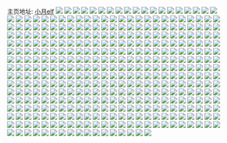 主页地址: [小月elf](https://weibo.com/u/6274474402) 
![](https://wx4.sinaimg.cn/mw2000/006QD3q2ly1h2t2wo58m3j32aq3407wj.jpg) 
![](https://wx4.sinaimg.cn/mw2000/006QD3q2ly1h2t2z3c6ynj32p520vkjl.jpg) 
![](https://wx4.sinaimg.cn/mw2000/006QD3q2ly1h2t2wi6zapj31791lpkjl.jpg) 
![](https://wx4.sinaimg.cn/mw2000/006QD3q2ly1h2t2yzdfy7j33k02o0b2c.jpg) 
![](https://wx4.sinaimg.cn/mw2000/006QD3q2ly1h2t2x95ylsj33k02o0qv7.jpg) 
![](https://wx4.sinaimg.cn/mw2000/006QD3q2ly1h2t2yrhanpj33k02o0e84.jpg) 
![](https://wx4.sinaimg.cn/mw2000/006QD3q2ly1h2t2ww76h0j33k02o04qt.jpg) 
![](https://wx4.sinaimg.cn/mw2000/006QD3q2ly1h2t2z0ay2uj30w00o0k2t.jpg) 
![](https://wx4.sinaimg.cn/mw2000/006QD3q2ly1h2t2x29a9wj330v29nhdv.jpg) 
![](https://wx4.sinaimg.cn/mw2000/006QD3q2ly1h2s0degx1fj31hc0o0dmc.jpg) 
![](https://wx4.sinaimg.cn/mw2000/006QD3q2ly1h2s0digyv4j33k02o0u0y.jpg) 
![](https://wx4.sinaimg.cn/mw2000/006QD3q2ly1h2s0eji7lkj33k02o0u0y.jpg) 
![](https://wx4.sinaimg.cn/mw2000/006QD3q2ly1h2pjjopu2uj32dc35s4qr.jpg) 
![](https://wx4.sinaimg.cn/mw2000/006QD3q2ly1h2pjjrfn39j33k02o0b2b.jpg) 
![](https://wx4.sinaimg.cn/mw2000/006QD3q2ly1h2pjjtw7h1j33a82gou0x.jpg) 
![](https://wx4.sinaimg.cn/mw2000/006QD3q2ly1h2pjjz8193j33k02o0npf.jpg) 
![](https://wx4.sinaimg.cn/mw2000/006QD3q2ly1h2pjk02hhuj30u0140qf6.jpg) 
![](https://wx4.sinaimg.cn/mw2000/006QD3q2ly1h2pjk1l5c8j31a30u0h9b.jpg) 
![](https://wx4.sinaimg.cn/mw2000/006QD3q2ly1h2pjk5255bj32dc35sx6q.jpg) 
![](https://wx4.sinaimg.cn/mw2000/006QD3q2ly1h2pjk9pogbj33k02neb2b.jpg) 
![](https://wx4.sinaimg.cn/mw2000/006QD3q2ly1h2pjkhaqv7j33k02o0u0z.jpg) 
![](https://wx4.sinaimg.cn/mw2000/006QD3q2ly1h2pjkrg0agj33k02o0x6r.jpg) 
![](https://wx4.sinaimg.cn/mw2000/006QD3q2ly1h2pjkzt1uoj32o02o0qv7.jpg) 
![](https://wx4.sinaimg.cn/mw2000/006QD3q2ly1h2pjl6gkayj33k02o0kjo.jpg) 
![](https://wx4.sinaimg.cn/mw2000/006QD3q2ly1h2h5debn93j32o03k0e83.jpg) 
![](https://wx4.sinaimg.cn/mw2000/006QD3q2ly1h2h5dfeta6j30u0140kag.jpg) 
![](https://wx4.sinaimg.cn/mw2000/006QD3q2ly1h2h5dhl8laj323j2spu0x.jpg) 
![](https://wx4.sinaimg.cn/mw2000/006QD3q2ly1h2h5dk5bdzj32dc35sx6q.jpg) 
![](https://wx4.sinaimg.cn/mw2000/006QD3q2ly1h2h5dkprrmj30ty0mgn2v.jpg) 
![](https://wx4.sinaimg.cn/mw2000/006QD3q2ly1h2h5dm019cj31nd1ndhdt.jpg) 
![](https://wx4.sinaimg.cn/mw2000/006QD3q2ly1h2fe3e2shqj30g00sg0y4.jpg) 
![](https://wx4.sinaimg.cn/mw2000/006QD3q2ly1h2f9yxw005j33br2ht7wi.jpg) 
![](https://wx4.sinaimg.cn/mw2000/006QD3q2ly1h2f9z2fhwzj32vr25tb2a.jpg) 
![](https://wx4.sinaimg.cn/mw2000/006QD3q2ly1h2f9z303d4j30ty0dhmy9.jpg) 
![](https://wx4.sinaimg.cn/mw2000/006QD3q2ly1h2dzuipnakj31kf238qv5.jpg) 
![](https://wx4.sinaimg.cn/mw2000/006QD3q2ly1h2dzueqi31j31dw1ujayj.jpg) 
![](https://wx4.sinaimg.cn/mw2000/006QD3q2ly1h2dzuhgoooj32a431inpe.jpg) 
![](https://wx4.sinaimg.cn/mw2000/006QD3q2ly1h2dzuki8rpj31qa2b0npd.jpg) 
![](https://wx4.sinaimg.cn/mw2000/006QD3q2ly1h2dzuq2m90j31q22c2qv5.jpg) 
![](https://wx4.sinaimg.cn/mw2000/006QD3q2ly1h2dzusc1iij31nf278qv5.jpg) 
![](https://wx4.sinaimg.cn/mw2000/006QD3q2ly1h28e20ajdhj31ko35tx6p.jpg) 
![](https://wx4.sinaimg.cn/mw2000/006QD3q2ly1h28e21xzdhj32dc35snm2.jpg) 
![](https://wx4.sinaimg.cn/mw2000/006QD3q2ly1h28e282rnrj32dc35snpf.jpg) 
![](https://wx4.sinaimg.cn/mw2000/006QD3q2ly1h28e2cojc6j32dc35s4qq.jpg) 
![](https://wx4.sinaimg.cn/mw2000/006QD3q2ly1h28e2dl2m9j30u0140thm.jpg) 
![](https://wx4.sinaimg.cn/mw2000/006QD3q2ly1h28e2jrllqj31ko35tb29.jpg) 
![](https://wx4.sinaimg.cn/mw2000/006QD3q2ly1h28e2kw5lpj30v815nk0y.jpg) 
![](https://wx4.sinaimg.cn/mw2000/006QD3q2ly1h29bacjlx7j32dc35s4qq.jpg) 
![](https://wx4.sinaimg.cn/mw2000/006QD3q2ly1h29bam2k9vj33k02o0x6s.jpg) 
![](https://wx4.sinaimg.cn/mw2000/006QD3q2ly1h26rh9g8kzj312a0spds4.jpg) 
![](https://wx4.sinaimg.cn/mw2000/006QD3q2ly1h26rhaqit8j313w0txgza.jpg) 
![](https://wx4.sinaimg.cn/mw2000/006QD3q2ly1h26rhbf8ptj30u0140qep.jpg) 
![](https://wx4.sinaimg.cn/mw2000/006QD3q2ly1h26rhc7q4mj30s111c14d.jpg) 
![](https://wx4.sinaimg.cn/mw2000/006QD3q2ly1h26rhd82n2j30u014016i.jpg) 
![](https://wx4.sinaimg.cn/mw2000/006QD3q2ly1h26rhe82p1j30u0140tn1.jpg) 
![](https://wx4.sinaimg.cn/mw2000/006QD3q2ly1h26rj0o1omj30sr12cgvx.jpg) 
![](https://wx4.sinaimg.cn/mw2000/006QD3q2ly1h26rj1arhdj30t212rk1e.jpg) 
![](https://wx4.sinaimg.cn/mw2000/006QD3q2ly1h26rj1u1cxj30sa11qaiw.jpg) 
![](https://wx4.sinaimg.cn/mw2000/006QD3q2ly1h26rhfarqlj31hc0u0drl.jpg) 
![](https://wx4.sinaimg.cn/mw2000/006QD3q2ly1h26rheprucj31hc0u0alt.jpg) 
![](https://wx4.sinaimg.cn/mw2000/006QD3q2ly1h26rhfqt67j31hc0u0alk.jpg) 
![](https://wx4.sinaimg.cn/mw2000/006QD3q2ly1h26rj2buuzj31hc0u049i.jpg) 
![](https://wx4.sinaimg.cn/mw2000/006QD3q2ly1h26rj2q6qzj31hc0u0dqw.jpg) 
![](https://wx4.sinaimg.cn/mw2000/006QD3q2ly1h26rj37xarj31hc0u0alc.jpg) 
![](https://wx4.sinaimg.cn/mw2000/006QD3q2ly1h216wdudpkj332322h1l1.jpg) 
![](https://wx4.sinaimg.cn/mw2000/006QD3q2ly1h216wfipcwj30u0140dnp.jpg) 
![](https://wx4.sinaimg.cn/mw2000/006QD3q2ly1h216wgn4opj30u01hce1r.jpg) 
![](https://wx4.sinaimg.cn/mw2000/006QD3q2ly1h216wkikjlj31ko35t1kz.jpg) 
![](https://wx4.sinaimg.cn/mw2000/006QD3q2ly1h216wmagtwj32dc35s4qp.jpg) 
![](https://wx4.sinaimg.cn/mw2000/006QD3q2ly1h216worv8gj311w35rx6p.jpg) 
![](https://wx4.sinaimg.cn/mw2000/006QD3q2ly1h216wp9wnlj315o15ojtc.jpg) 
![](https://wx4.sinaimg.cn/mw2000/006QD3q2ly1h216wpl6omj30ty0f3abm.jpg) 
![](https://wx4.sinaimg.cn/mw2000/006QD3q2ly1h216wq26hhj30hd0n6tce.jpg) 
![](https://wx4.sinaimg.cn/mw2000/006QD3q2ly1h1whjgz2e5j32232tm4qq.jpg) 
![](https://wx4.sinaimg.cn/mw2000/006QD3q2ly1h1rzoifw89j31ko35t7wj.jpg) 
![](https://wx4.sinaimg.cn/mw2000/006QD3q2ly1h1rzom903qj32on20hqv6.jpg) 
![](https://wx4.sinaimg.cn/mw2000/006QD3q2ly1h1rzo24cgaj33k02o0qv6.jpg) 
![](https://wx4.sinaimg.cn/mw2000/006QD3q2ly1h1rzo8ua32j33k02o0x6r.jpg) 
![](https://wx4.sinaimg.cn/mw2000/006QD3q2ly1h1rzo9wn0lj31400u0dtm.jpg) 
![](https://wx4.sinaimg.cn/mw2000/006QD3q2ly1h1rzoaucq9j30zg1ba49y.jpg) 
![](https://wx4.sinaimg.cn/mw2000/006QD3q2ly1h1rzobg8ctj30rs0ku440.jpg) 
![](https://wx4.sinaimg.cn/mw2000/006QD3q2ly1h1rzoc0kjej30rs0kun24.jpg) 
![](https://wx4.sinaimg.cn/mw2000/006QD3q2ly1h1rzod4u3gj30u01hcn9u.jpg) 
![](https://wx4.sinaimg.cn/mw2000/006QD3q2ly1h1pv61cg7kj32bz340b2a.jpg) 
![](https://wx4.sinaimg.cn/mw2000/006QD3q2ly1h1pv63do0kj324c2ts4qq.jpg) 
![](https://wx4.sinaimg.cn/mw2000/006QD3q2ly1h1pv5ypa7ej32c0340u0y.jpg) 
![](https://wx4.sinaimg.cn/mw2000/006QD3q2ly1h1pv65g6dej32192pokjm.jpg) 
![](https://wx4.sinaimg.cn/mw2000/006QD3q2ly1h1pv697dafj31cw1t64qp.jpg) 
![](https://wx4.sinaimg.cn/mw2000/006QD3q2ly1h1pv67okl0j32192pokjm.jpg) 
![](https://wx4.sinaimg.cn/mw2000/006QD3q2ly1h1pv6eq2bqj322p2rm1kz.jpg) 
![](https://wx4.sinaimg.cn/mw2000/006QD3q2ly1h1pv6c4yxxj32682wahdv.jpg) 
![](https://wx4.sinaimg.cn/mw2000/006QD3q2ly1h1pv6hx9z3j324e2tue83.jpg) 
![](https://wx4.sinaimg.cn/mw2000/006QD3q2ly1h1f3f66mrrj30u01407g8.jpg) 
![](https://wx4.sinaimg.cn/mw2000/006QD3q2ly1h1f3f7igafj30u0140qfg.jpg) 
![](https://wx4.sinaimg.cn/mw2000/006QD3q2ly1h1f3fduyodj30u01407he.jpg) 
![](https://wx4.sinaimg.cn/mw2000/006QD3q2ly1h1f3fflulmj30qn0zj499.jpg) 
![](https://wx4.sinaimg.cn/mw2000/006QD3q2ly1h1f3fgucrrj30u0140drb.jpg) 
![](https://wx4.sinaimg.cn/mw2000/006QD3q2ly1h1f3fip3zkj30u0140anj.jpg) 
![](https://wx4.sinaimg.cn/mw2000/006QD3q2ly1h1crux33kpj31jk1jk4gn.jpg) 
![](https://wx4.sinaimg.cn/mw2000/006QD3q2ly1h1cruxxczoj30o313iaga.jpg) 
![](https://wx4.sinaimg.cn/mw2000/006QD3q2ly1h0y1aeno39j31la24ckjl.jpg) 
![](https://wx4.sinaimg.cn/mw2000/006QD3q2ly1h0y1aitpcnj31la2ts4qq.jpg) 
![](https://wx4.sinaimg.cn/mw2000/006QD3q2ly1h0y1ajohscj30jy0qmq9w.jpg) 
![](https://wx4.sinaimg.cn/mw2000/006QD3q2ly1h0y1amfn5xj31la24dkjl.jpg) 
![](https://wx4.sinaimg.cn/mw2000/006QD3q2ly1h0y1as2ppij324f1lbhdt.jpg) 
![](https://wx4.sinaimg.cn/mw2000/006QD3q2ly1h0y1apc8bvj31la24ckjl.jpg) 
![](https://wx4.sinaimg.cn/mw2000/006QD3q2ly1h0vv62ux10j30la3jzb1h.jpg) 
![](https://wx4.sinaimg.cn/mw2000/006QD3q2ly1h0vv66rgq9j30sg35sb29.jpg) 
![](https://wx4.sinaimg.cn/mw2000/006QD3q2ly1h0vv68h03lj30ub35t4qp.jpg) 
![](https://wx4.sinaimg.cn/mw2000/006QD3q2ly1h0vv6csjk8j31ko35t4qr.jpg) 
![](https://wx4.sinaimg.cn/mw2000/006QD3q2ly1h0vv6dzctwj30sg35swuc.jpg) 
![](https://wx4.sinaimg.cn/mw2000/006QD3q2ly1h0wnbn1vpwj31ko35t1ky.jpg) 
![](https://wx4.sinaimg.cn/mw2000/006QD3q2ly1h0tiia7safj30f00k0gnw.jpg) 
![](https://wx4.sinaimg.cn/mw2000/006QD3q2ly1h0sfp3vc1oj335s35shdv.jpg) 
![](https://wx4.sinaimg.cn/mw2000/006QD3q2ly1h0sfp87flzj335s35snpg.jpg) 
![](https://wx4.sinaimg.cn/mw2000/006QD3q2ly1h0sfpbrc1ej335s35s7wj.jpg) 
![](https://wx4.sinaimg.cn/mw2000/006QD3q2ly1h0sfpfi0muj335s35su0y.jpg) 
![](https://wx4.sinaimg.cn/mw2000/006QD3q2ly1h0sfpj1om0j335s35sx6q.jpg) 
![](https://wx4.sinaimg.cn/mw2000/006QD3q2ly1h0pyzwsv5ej31w02iokjl.jpg) 
![](https://wx4.sinaimg.cn/mw2000/006QD3q2ly1h0pz09qaz5j31w02iokjl.jpg) 
![](https://wx4.sinaimg.cn/mw2000/006QD3q2ly1h0pz00d0vqj31w02iohdt.jpg) 
![](https://wx4.sinaimg.cn/mw2000/006QD3q2ly1h0pz02u2f7j31w02ioe81.jpg) 
![](https://wx4.sinaimg.cn/mw2000/006QD3q2ly1h0pz0cg1qvj31w02ioe81.jpg) 
![](https://wx4.sinaimg.cn/mw2000/006QD3q2ly1h0pz06m93oj31w02iohdt.jpg) 
![](https://wx4.sinaimg.cn/mw2000/006QD3q2ly1h0oumzwuw9j312w35s4h9.jpg) 
![](https://wx4.sinaimg.cn/mw2000/006QD3q2ly1h0oun0vvv1j31ko35te81.jpg) 
![](https://wx4.sinaimg.cn/mw2000/006QD3q2ly1h0oun4jc30j31ko35tnpe.jpg) 
![](https://wx4.sinaimg.cn/mw2000/006QD3q2ly1h0otw2nh79j31ko35te82.jpg) 
![](https://wx4.sinaimg.cn/mw2000/006QD3q2ly1h0otw5c9tkj336c1lchdt.jpg) 
![](https://wx4.sinaimg.cn/mw2000/006QD3q2ly1h0otw7iwsdj326r18bhdt.jpg) 
![](https://wx4.sinaimg.cn/mw2000/006QD3q2ly1h0otzhzod0j30u0140agz.jpg) 
![](https://wx4.sinaimg.cn/mw2000/006QD3q2ly1h0otwc1mdrj30ty0jywgo.jpg) 
![](https://wx4.sinaimg.cn/mw2000/006QD3q2ly1h0otwfumjsj32dc35s4qq.jpg) 
![](https://wx4.sinaimg.cn/mw2000/006QD3q2ly1h0gpu3ndcqj32tw1lbx6q.jpg) 
![](https://wx4.sinaimg.cn/mw2000/006QD3q2ly1h0gpu6mfljj32tw1lcqv6.jpg) 
![](https://wx4.sinaimg.cn/mw2000/006QD3q2ly1h0gpudw5egj32dc35skjn.jpg) 
![](https://wx4.sinaimg.cn/mw2000/006QD3q2ly1h0gptzqsaoj33jz1zzhdu.jpg) 
![](https://wx4.sinaimg.cn/mw2000/006QD3q2ly1h0gptuk3iij323d171hdt.jpg) 
![](https://wx4.sinaimg.cn/mw2000/006QD3q2ly1h0gptv6wrxj30tx0rvdmm.jpg) 
![](https://wx4.sinaimg.cn/mw2000/006QD3q2ly1h0gq0ufbt0j30nt0vrn3k.jpg) 
![](https://wx4.sinaimg.cn/mw2000/006QD3q2ly1h0gptvvjrjj30sg0sgn8j.jpg) 
![](https://wx4.sinaimg.cn/mw2000/006QD3q2ly1h0gpujrh95j32dc35s7wj.jpg) 
![](https://wx4.sinaimg.cn/mw2000/006QD3q2ly1h0fov1stjaj32dc35stym.jpg) 
![](https://wx4.sinaimg.cn/mw2000/006QD3q2ly1h0fov3cc2nj31ko35t4qp.jpg) 
![](https://wx4.sinaimg.cn/mw2000/006QD3q2ly1h0bsy7rks0j324f1lchdt.jpg) 
![](https://wx4.sinaimg.cn/mw2000/006QD3q2ly1h0bsy9to1vj31jp229b2a.jpg) 
![](https://wx4.sinaimg.cn/mw2000/006QD3q2ly1h0ax61etyjj32tw1lckjm.jpg) 
![](https://wx4.sinaimg.cn/mw2000/006QD3q2ly1h0auvy5gebj32tw1lbnpe.jpg) 
![](https://wx4.sinaimg.cn/mw2000/006QD3q2ly1h0auw5gpauj30u00k0770.jpg) 
![](https://wx4.sinaimg.cn/mw2000/006QD3q2ly1h0auvth39dj32el1lq1ig.jpg) 
![](https://wx4.sinaimg.cn/mw2000/006QD3q2ly1h0auw4u5yaj32e01lc7wi.jpg) 
![](https://wx4.sinaimg.cn/mw2000/006QD3q2ly1h0auvr4hwej30u00k044b.jpg) 
![](https://wx4.sinaimg.cn/mw2000/006QD3q2ly1h0auvzu78pj31900u0as6.jpg) 
![](https://wx4.sinaimg.cn/mw2000/006QD3q2ly1h0auvp9fmoj30zn0joaea.jpg) 
![](https://wx4.sinaimg.cn/mw2000/006QD3q2ly1h0auvpslaxj30sg0sgdln.jpg) 
![](https://wx4.sinaimg.cn/mw2000/006QD3q2ly1h0auzo3hphj31yf1gu4qq.jpg) 
![](https://wx4.sinaimg.cn/mw2000/006QD3q2ly1gzxwir65o5j30lc0sggrr.jpg) 
![](https://wx4.sinaimg.cn/mw2000/006QD3q2ly1gzxwirpb5cj30lc0sggrm.jpg) 
![](https://wx4.sinaimg.cn/mw2000/006QD3q2ly1gzxwis9h3uj30lc0sggrv.jpg) 
![](https://wx4.sinaimg.cn/mw2000/006QD3q2ly1gzxwisthdvj30ld0sgag4.jpg) 
![](https://wx4.sinaimg.cn/mw2000/006QD3q2ly1gzj51wxwtjj33jz2nze83.jpg) 
![](https://wx4.sinaimg.cn/mw2000/006QD3q2ly1gzj51xqqo0j30u00min4g.jpg) 
![](https://wx4.sinaimg.cn/mw2000/006QD3q2ly1gzj5234i07j32nz3jzb2c.jpg) 
![](https://wx4.sinaimg.cn/mw2000/006QD3q2ly1gzj5243537j30u0140ah2.jpg) 
![](https://wx4.sinaimg.cn/mw2000/006QD3q2ly1gzj524mkiqj30u0140n7b.jpg) 
![](https://wx4.sinaimg.cn/mw2000/006QD3q2ly1gzj529yxp9j32nz3jzu0z.jpg) 
![](https://wx4.sinaimg.cn/mw2000/006QD3q2ly1gzejzjzgbmj32h41utb29.jpg) 
![](https://wx4.sinaimg.cn/mw2000/006QD3q2ly1gzejzn0ay2j32nz1zznpd.jpg) 
![](https://wx4.sinaimg.cn/mw2000/006QD3q2ly1gzejzpewflj32nz1zzkjl.jpg) 
![](https://wx4.sinaimg.cn/mw2000/006QD3q2ly1gzejzsd868j32ft1tub29.jpg) 
![](https://wx4.sinaimg.cn/mw2000/006QD3q2ly1gzejzutxkuj31zx1hzb29.jpg) 
![](https://wx4.sinaimg.cn/mw2000/006QD3q2ly1gzejzw207sj30qo0k0jt5.jpg) 
![](https://wx4.sinaimg.cn/mw2000/006QD3q2ly1gz58k8a9q7j33k02o04qt.jpg) 
![](https://wx4.sinaimg.cn/mw2000/006QD3q2ly1gz58ke2e0fj33k02o0hdx.jpg) 
![](https://wx4.sinaimg.cn/mw2000/006QD3q2ly1gz58k3t8ugj33k02o04qu.jpg) 
![](https://wx4.sinaimg.cn/mw2000/006QD3q2ly1gyxcfh6ra3j3340340u0z.jpg) 
![](https://wx4.sinaimg.cn/mw2000/006QD3q2ly1gyxcfhtj2ej30zk173h0q.jpg) 
![](https://wx4.sinaimg.cn/mw2000/006QD3q2ly1gyxcfkwstfj33jz2nzhdx.jpg) 
![](https://wx4.sinaimg.cn/mw2000/006QD3q2ly1gytnyav04xj30u0125n56.jpg) 
![](https://wx4.sinaimg.cn/mw2000/006QD3q2ly1gytnybstixj30u0140aiv.jpg) 
![](https://wx4.sinaimg.cn/mw2000/006QD3q2ly1gytnyceqb8j30u0125wml.jpg) 
![](https://wx4.sinaimg.cn/mw2000/006QD3q2ly1gytnycrwftj30k00pg0wn.jpg) 
![](https://wx4.sinaimg.cn/mw2000/006QD3q2ly1gytnydacmtj30k00pggr2.jpg) 
![](https://wx4.sinaimg.cn/mw2000/006QD3q2ly1gytnydp16ij30k00pgwj1.jpg) 
![](https://wx4.sinaimg.cn/mw2000/006QD3q2ly1gytnye0iwhj30k00pg0xo.jpg) 
![](https://wx4.sinaimg.cn/mw2000/006QD3q2ly1gytnyeey48j30k00pggr1.jpg) 
![](https://wx4.sinaimg.cn/mw2000/006QD3q2ly1gytnyevxr6j30k00pgq85.jpg) 
![](https://wx4.sinaimg.cn/mw2000/006QD3q2ly1gyrd0tm8gdj30o00o0agm.jpg) 
![](https://wx4.sinaimg.cn/mw2000/006QD3q2ly1gyrd0ntai8j30ms0o0wmo.jpg) 
![](https://wx4.sinaimg.cn/mw2000/006QD3q2ly1gyrd0ps1ylj31sv1swe81.jpg) 
![](https://wx4.sinaimg.cn/mw2000/006QD3q2ly1gyrd0t0s6cj31zg1zgu0x.jpg) 
![](https://wx4.sinaimg.cn/mw2000/006QD3q2ly1gyrd6shm49j30wy0wyn9z.jpg) 
![](https://wx4.sinaimg.cn/mw2000/006QD3q2ly1gyrd6tdke3j3170170k74.jpg) 
![](https://wx4.sinaimg.cn/mw2000/006QD3q2ly1gyq9nxs8i3j31ls0qo42v.jpg) 
![](https://wx4.sinaimg.cn/mw2000/006QD3q2ly1gyq9f3bvptj30j108kgod.jpg) 
![](https://wx4.sinaimg.cn/mw2000/006QD3q2ly1gyq9h7ol1lj30su0czwh7.jpg) 
![](https://wx4.sinaimg.cn/mw2000/006QD3q2ly1gyq9f3j7u2j30j408mjsx.jpg) 
![](https://wx4.sinaimg.cn/mw2000/006QD3q2ly1gyq9h7f1btj30su0czmzq.jpg) 
![](https://wx4.sinaimg.cn/mw2000/006QD3q2ly1gyq9f3ygzej30j408mtak.jpg) 
![](https://wx4.sinaimg.cn/mw2000/006QD3q2ly1gyq9f2se0wj30j208lgnx.jpg) 
![](https://wx4.sinaimg.cn/mw2000/006QD3q2ly1h1516v9xn5j31jk2qsqv5.jpg) 
![](https://wx4.sinaimg.cn/mw2000/006QD3q2ly1gylo2qji24j30u01404fh.jpg) 
![](https://wx4.sinaimg.cn/mw2000/006QD3q2ly1gyjak0dom1j31uo0u0n5k.jpg) 
![](https://wx4.sinaimg.cn/mw2000/006QD3q2ly1gyfqiqr4g8j31hc0u0wrq.jpg) 
![](https://wx4.sinaimg.cn/mw2000/006QD3q2ly1gyfqizhfc8j32io1w0qv6.jpg) 
![](https://wx4.sinaimg.cn/mw2000/006QD3q2ly1gydc99tqzgj30u00gvdk2.jpg) 
![](https://wx4.sinaimg.cn/mw2000/006QD3q2ly1gydc9alaqoj33k02o01ky.jpg) 
![](https://wx4.sinaimg.cn/mw2000/006QD3q2ly1gydc9avrisj30u00gvjv7.jpg) 
![](https://wx4.sinaimg.cn/mw2000/006QD3q2ly1gydc9cj3qij32nz2nzqv7.jpg) 
![](https://wx4.sinaimg.cn/mw2000/006QD3q2ly1gydc9fs4qsj33jz2nzkjm.jpg) 
![](https://wx4.sinaimg.cn/mw2000/006QD3q2ly1gydc9edq9vj32nz2nzhdu.jpg) 
![](https://wx4.sinaimg.cn/mw2000/006QD3q2ly1gyag7blhvtj33402c07wi.jpg) 
![](https://wx4.sinaimg.cn/mw2000/006QD3q2ly1gyag7p632qj33402c01kz.jpg) 
![](https://wx4.sinaimg.cn/mw2000/006QD3q2ly1gyag7ebo4yj33402c07wi.jpg) 
![](https://wx4.sinaimg.cn/mw2000/006QD3q2ly1gyag7zo1hsj33402c0x6q.jpg) 
![](https://wx4.sinaimg.cn/mw2000/006QD3q2ly1gyag7nra0nj33402c0qv6.jpg) 
![](https://wx4.sinaimg.cn/mw2000/006QD3q2ly1gyag7wfy37j33402c0e84.jpg) 
![](https://wx4.sinaimg.cn/mw2000/006QD3q2ly1gyag7upm4cj33402c0npg.jpg) 
![](https://wx4.sinaimg.cn/mw2000/006QD3q2ly1gyag7t2hdaj32va25hnpg.jpg) 
![](https://wx4.sinaimg.cn/mw2000/006QD3q2ly1gyag7y90lfj33402c0u10.jpg) 
![](https://wx4.sinaimg.cn/mw2000/006QD3q2ly1gy0o9aq5p6j30u00u0mzo.jpg) 
![](https://wx4.sinaimg.cn/mw2000/006QD3q2ly1gy0o9azr0dj30u00u0t9r.jpg) 
![](https://wx4.sinaimg.cn/mw2000/006QD3q2ly1gxyl7ghdugj313w0txdoh.jpg) 
![](https://wx4.sinaimg.cn/mw2000/006QD3q2ly1gxyl7h197dj313w0txdpo.jpg) 
![](https://wx4.sinaimg.cn/mw2000/006QD3q2ly1gxxhnzunh4j30u0140k5k.jpg) 
![](https://wx4.sinaimg.cn/mw2000/006QD3q2ly1gxxhnz0f89j30u01407h2.jpg) 
![](https://wx4.sinaimg.cn/mw2000/006QD3q2ly1gxxhnzddq4j30r7109th0.jpg) 
![](https://wx4.sinaimg.cn/mw2000/006QD3q2ly1gxses8xr5qj30ty0dhtae.jpg) 
![](https://wx4.sinaimg.cn/mw2000/006QD3q2ly1gxrf1stkspj30u01hcgw8.jpg) 
![](https://wx4.sinaimg.cn/mw2000/006QD3q2ly1gxrf1t9blqj30u01hcgur.jpg) 
![](https://wx4.sinaimg.cn/mw2000/006QD3q2ly1gxrf1tqix2j30u01hc479.jpg) 
![](https://wx4.sinaimg.cn/mw2000/006QD3q2ly1gxrf1u2rstj30u01hctgu.jpg) 
![](https://wx4.sinaimg.cn/mw2000/006QD3q2ly1gxrf1ugj1lj30u01hcqcb.jpg) 
![](https://wx4.sinaimg.cn/mw2000/006QD3q2ly1gxrf1vn5t2j30u01hcahp.jpg) 
![](https://wx4.sinaimg.cn/mw2000/006QD3q2ly1gxo3jgzvptj30u01hc7eo.jpg) 
![](https://wx4.sinaimg.cn/mw2000/006QD3q2ly1gxo3jg5gjlj30u01hcn7a.jpg) 
![](https://wx4.sinaimg.cn/mw2000/006QD3q2ly1gxo3jhocxoj30u01hcgw1.jpg) 
![](https://wx4.sinaimg.cn/mw2000/006QD3q2ly1gxo3jiypwij30u01hc12k.jpg) 
![](https://wx4.sinaimg.cn/mw2000/006QD3q2ly1gxo3jial59j30u01hc48d.jpg) 
![](https://wx4.sinaimg.cn/mw2000/006QD3q2ly1gxo3jjp2o6j30u01hctik.jpg) 
![](https://wx4.sinaimg.cn/mw2000/006QD3q2ly1gxo3jk35wvj30pj0y1td2.jpg) 
![](https://wx4.sinaimg.cn/mw2000/006QD3q2ly1gxo3jkgxrpj30pb0xrwii.jpg) 
![](https://wx4.sinaimg.cn/mw2000/006QD3q2ly1gxo3jl2w31j30pr0ycq78.jpg) 
![](https://wx4.sinaimg.cn/mw2000/006QD3q2ly1gxjld8wy6oj351c3s01l1.jpg) 
![](https://wx4.sinaimg.cn/mw2000/006QD3q2ly1gxjldc0bjvj33k02fpb2c.jpg) 
![](https://wx4.sinaimg.cn/mw2000/006QD3q2ly1gxjldcqo4cj30qo0bzwgd.jpg) 
![](https://wx4.sinaimg.cn/mw2000/006QD3q2ly1gxjldeqynrj32o03k04qq.jpg) 
![](https://wx4.sinaimg.cn/mw2000/006QD3q2ly1gxjldgc7gwj33s051cqv6.jpg) 
![](https://wx4.sinaimg.cn/mw2000/006QD3q2ly1gxeugpx19lj30ty1h8nlv.jpg) 
![](https://wx4.sinaimg.cn/mw2000/006QD3q2ly1gxa9q5ubb9j30u01uoqab.jpg) 
![](https://wx4.sinaimg.cn/mw2000/006QD3q2ly1gxa9qbhdjvj30u01uo11p.jpg) 
![](https://wx4.sinaimg.cn/mw2000/006QD3q2ly1gxa9qewwudj30u014011c.jpg) 
![](https://wx4.sinaimg.cn/mw2000/006QD3q2ly1gx6pjzzr2uj31070c0wgf.jpg) 
![](https://wx4.sinaimg.cn/mw2000/006QD3q2ly1gx3ardfqj2j316o1kwnj9.jpg) 
![](https://wx4.sinaimg.cn/mw2000/006QD3q2ly1gx3arfy074j32o02o0u0y.jpg) 
![](https://wx4.sinaimg.cn/mw2000/006QD3q2ly1gx3arkazohj316o1kw7nw.jpg) 
![](https://wx4.sinaimg.cn/mw2000/006QD3q2ly1gx3aro7k7tj33k02o07wj.jpg) 
![](https://wx4.sinaimg.cn/mw2000/006QD3q2ly1gx3arsp7yfj32o02o0npe.jpg) 
![](https://wx4.sinaimg.cn/mw2000/006QD3q2ly1gx3arxeopoj32c03401kz.jpg) 
![](https://wx4.sinaimg.cn/mw2000/006QD3q2ly1gx3ary5frvj30jy0jyju6.jpg) 
![](https://wx4.sinaimg.cn/mw2000/006QD3q2ly1gx3as1ier6j33k02o0e84.jpg) 
![](https://wx4.sinaimg.cn/mw2000/006QD3q2ly1gx3as1zenoj30tt0df3zy.jpg) 
![](https://wx4.sinaimg.cn/mw2000/006QD3q2ly1gwpdjnidkoj30jp0jq78n.jpg) 
![](https://wx4.sinaimg.cn/mw2000/006QD3q2ly1gwpdjqd469j30u01uotn8.jpg) 
![](https://wx4.sinaimg.cn/mw2000/006QD3q2ly1gwkuu067t3j33s03s0x6r.jpg) 
![](https://wx4.sinaimg.cn/mw2000/006QD3q2ly1gwkuuvraf0j33s03s0kjn.jpg) 
![](https://wx4.sinaimg.cn/mw2000/006QD3q2ly1gwkuvim6z1j33s03s0u0z.jpg) 
![](https://wx4.sinaimg.cn/mw2000/006QD3q2ly1gwkuvv0n0hj33s03s0npf.jpg) 
![](https://wx4.sinaimg.cn/mw2000/006QD3q2ly1gwkuw6c2i3j33s03s0qv7.jpg) 
![](https://wx4.sinaimg.cn/mw2000/006QD3q2ly1gwkuwn7palj33s03s0kjn.jpg) 
![](https://wx4.sinaimg.cn/mw2000/006QD3q2ly1gwa5uejvvkj32422tf7wi.jpg) 
![](https://wx4.sinaimg.cn/mw2000/006QD3q2ly1gwa5ufhhq9j30qo0qoju9.jpg) 
![](https://wx4.sinaimg.cn/mw2000/006QD3q2ly1gwa5ukwr89j30u0140gvo.jpg) 
![](https://wx4.sinaimg.cn/mw2000/006QD3q2ly1gwa5ujyczij32c0340u0z.jpg) 
![](https://wx4.sinaimg.cn/mw2000/006QD3q2ly1gvwd8zori5j31w01w0b29.jpg) 
![](https://wx4.sinaimg.cn/mw2000/006QD3q2ly1gvkzeojdryj616o16o4j502.jpg) 
![](https://wx4.sinaimg.cn/mw2000/006QD3q2ly1gvkzepvbanj60yd0yd4do02.jpg) 
![](https://wx4.sinaimg.cn/mw2000/006QD3q2ly1gvkzeqxfs0j613z14ltr602.jpg) 
![](https://wx4.sinaimg.cn/mw2000/006QD3q2ly1gviq66ctqlj616o16odrd02.jpg) 
![](https://wx4.sinaimg.cn/mw2000/006QD3q2ly1gviq69a41tj33k02o04qp.jpg) 
![](https://wx4.sinaimg.cn/mw2000/006QD3q2ly1gviq6dw3mdj616o16o1ba02.jpg) 
![](https://wx4.sinaimg.cn/mw2000/006QD3q2ly1gviq6emnd4j60u00u0tcg02.jpg) 
![](https://wx4.sinaimg.cn/mw2000/006QD3q2ly1gviq6ndwr4j63k02o0hdv02.jpg) 
![](https://wx4.sinaimg.cn/mw2000/006QD3q2ly1gviq923wzhj60qo0qoq4a02.jpg) 
![](https://wx4.sinaimg.cn/mw2000/006QD3q2ly1guxvvfze05j616o16okcs02.jpg) 
![](https://wx4.sinaimg.cn/mw2000/006QD3q2ly1guxvvjnop1j62ba332hdv02.jpg) 
![](https://wx4.sinaimg.cn/mw2000/006QD3q2ly1guxvvlm50zj61vt1vunpd02.jpg) 
![](https://wx4.sinaimg.cn/mw2000/006QD3q2ly1guxvvm0u6sj60ty0tygn202.jpg) 
![](https://wx4.sinaimg.cn/mw2000/006QD3q2ly1guxvvmv7a3j60u00k042k02.jpg) 
![](https://wx4.sinaimg.cn/mw2000/006QD3q2ly1guwpu94neuj60u01uo0xx02.jpg) 
![](https://wx4.sinaimg.cn/mw2000/006QD3q2ly1guwpub1dhyj60rs0xb46y02.jpg) 
![](https://wx4.sinaimg.cn/mw2000/006QD3q2ly1guwpubn6l1j60rs0xbjz402.jpg) 
![](https://wx4.sinaimg.cn/mw2000/006QD3q2ly1guurwfi2ejj60u01uodl802.jpg) 
![](https://wx4.sinaimg.cn/mw2000/006QD3q2ly1guurzxjlr9j616o16o4h302.jpg) 
![](https://wx4.sinaimg.cn/mw2000/006QD3q2ly1gud87twrffj616o16otn502.jpg) 
![](https://wx4.sinaimg.cn/mw2000/006QD3q2ly1gud87uuuzpj616o16onc502.jpg) 
![](https://wx4.sinaimg.cn/mw2000/006QD3q2ly1gud87vy75pj61kw16owvm02.jpg) 
![](https://wx4.sinaimg.cn/mw2000/006QD3q2ly1gud87zqprcj63402c0e8302.jpg) 
![](https://wx4.sinaimg.cn/mw2000/006QD3q2ly1gud882vj0nj62wn26h7wj02.jpg) 
![](https://wx4.sinaimg.cn/mw2000/006QD3q2ly1gud88557lcj61s82dsu0x02.jpg) 
![](https://wx4.sinaimg.cn/mw2000/006QD3q2ly1guaqafcusoj63402c0qv702.jpg) 
![](https://wx4.sinaimg.cn/mw2000/006QD3q2ly1guaqaojn3kj63k02o0qsc02.jpg) 
![](https://wx4.sinaimg.cn/mw2000/006QD3q2ly1guaqanlgupj63402c0npe02.jpg) 
![](https://wx4.sinaimg.cn/mw2000/006QD3q2ly1guaqajmyukj62c03407wi02.jpg) 
![](https://wx4.sinaimg.cn/mw2000/006QD3q2ly1guaqahus12j32c02c0hdt.jpg) 
![](https://wx4.sinaimg.cn/mw2000/006QD3q2ly1guaqaqt3zxj62c0340u0y02.jpg) 
![](https://wx4.sinaimg.cn/mw2000/006QD3q2ly1gu0bsym5ckj616o16o4qp02.jpg) 
![](https://wx4.sinaimg.cn/mw2000/006QD3q2ly1gt8jeryfpqj316o16oqfc.jpg) 
![](https://wx4.sinaimg.cn/mw2000/006QD3q2ly1gt8jesnoc4j316o16oalm.jpg) 
![](https://wx4.sinaimg.cn/mw2000/006QD3q2ly1gt8jetb0v7j316o16ok3t.jpg) 
![](https://wx4.sinaimg.cn/mw2000/006QD3q2ly1gt8jetth7aj316o16oalx.jpg) 
![](https://wx4.sinaimg.cn/mw2000/006QD3q2ly1gscy3aqyxdj316o16oe81.jpg) 
![](https://wx4.sinaimg.cn/mw2000/006QD3q2ly1gscy3ezuwfj316o16ohdt.jpg) 
![](https://wx4.sinaimg.cn/mw2000/006QD3q2ly1gscy3maydlj316o16oe81.jpg) 
![](https://wx4.sinaimg.cn/mw2000/006QD3q2ly1gscy3j9boxj316o16ob29.jpg) 
![](https://wx4.sinaimg.cn/mw2000/006QD3q2ly1gp97nqlsjxj32o02o0qv7.jpg) 
![](https://wx4.sinaimg.cn/mw2000/006QD3q2ly1gp97o35z4pj32c02c0kjm.jpg) 
![](https://wx4.sinaimg.cn/mw2000/006QD3q2ly1gp97o724v6j32o02o07wl.jpg) 
![](https://wx4.sinaimg.cn/mw2000/006QD3q2ly1gp97o9lhnpj3262262x6r.jpg) 
![](https://wx4.sinaimg.cn/mw2000/006QD3q2ly1gp97ocgo2dj32c02c0kjo.jpg) 
![](https://wx4.sinaimg.cn/mw2000/006QD3q2ly1gp97oglwfqj32o02o0u12.jpg) 
![](https://wx4.sinaimg.cn/mw2000/006QD3q2ly1gp97ohvs5xj33k02o0qv5.jpg) 
![](https://wx4.sinaimg.cn/mw2000/006QD3q2ly1gp97oj8d1rj33k02o0hdt.jpg) 
![](https://wx4.sinaimg.cn/mw2000/006QD3q2ly1gp97om25kbj33k02o0hdt.jpg) 
![](https://wx4.sinaimg.cn/mw2000/006QD3q2ly1go1do3mh5tj30u00u0kel.jpg) 
![](https://wx4.sinaimg.cn/mw2000/006QD3q2ly1go1do5yc47j30u00u0h5u.jpg) 
![](https://wx4.sinaimg.cn/mw2000/006QD3q2ly1go1do661o3j30u00u07b4.jpg) 
![](https://wx4.sinaimg.cn/mw2000/006QD3q2ly1go1do6efmdj30md0md49l.jpg) 
![](https://wx4.sinaimg.cn/mw2000/006QD3q2ly1gmnlkghj4lj31mj1mktwz.jpg) 
![](https://wx4.sinaimg.cn/mw2000/006QD3q2ly1gmnlkgwrl1j31kv1kv7ts.jpg) 
![](https://wx4.sinaimg.cn/mw2000/006QD3q2ly1gmnlkhb2jkj31e01e0avy.jpg) 
![](https://wx4.sinaimg.cn/mw2000/006QD3q2ly1gmnlkhob8oj31dv1dvtta.jpg) 
![](https://wx4.sinaimg.cn/mw2000/006QD3q2ly1gmnlkhxy51j31fi1fje2d.jpg) 
![](https://wx4.sinaimg.cn/mw2000/006QD3q2ly1gmnlkib57zj31ge1ge4m4.jpg) 
![](https://wx4.sinaimg.cn/mw2000/006QD3q2ly1gmmxaskgs9j319a2ioe81.jpg) 
![](https://wx4.sinaimg.cn/mw2000/006QD3q2ly1gmn7fw4dn3j319d2ioe81.jpg) 
![](https://wx4.sinaimg.cn/mw2000/006QD3q2ly1gmn7fwz2uuj319d2ioe81.jpg) 
![](https://wx4.sinaimg.cn/mw2000/006QD3q2ly1gmn7fxpjbnj319d2iohdt.jpg) 
![](https://wx4.sinaimg.cn/mw2000/006QD3q2ly1gmn7fygvhzj319d2iob29.jpg) 
![](https://wx4.sinaimg.cn/mw2000/006QD3q2ly1gmn7fza24xj319e2iohdt.jpg) 
![](https://wx4.sinaimg.cn/mw2000/006QD3q2ly1gmgd183didj30u00u00xt.jpg) 
![](https://wx4.sinaimg.cn/mw2000/006QD3q2ly1gmgd158irwj30u00u0aen.jpg) 
![](https://wx4.sinaimg.cn/mw2000/006QD3q2ly1gmgd16lyadj30u00u0n2l.jpg) 
![](https://wx4.sinaimg.cn/mw2000/006QD3q2ly1gmgd167x29j30u00u00xn.jpg) 
![](https://wx4.sinaimg.cn/mw2000/006QD3q2ly1gmgd170ck6j30u00u0wiq.jpg) 
![](https://wx4.sinaimg.cn/mw2000/006QD3q2ly1gmgd15uddnj30u00u0gq9.jpg) 
![](https://wx4.sinaimg.cn/mw2000/006QD3q2ly1gmbxj3dn4vj30u00u04ax.jpg) 
![](https://wx4.sinaimg.cn/mw2000/006QD3q2ly1gmbxj2xtvjj30u00u0wrc.jpg) 
![](https://wx4.sinaimg.cn/mw2000/006QD3q2ly1gm70fcjvy0j30u00u0jwr.jpg) 
![](https://wx4.sinaimg.cn/mw2000/006QD3q2ly1gm70fdj38wj30u00u043l.jpg) 
![](https://wx4.sinaimg.cn/mw2000/006QD3q2ly1glq2py5ljjj30u00u076n.jpg) 
![](https://wx4.sinaimg.cn/mw2000/006QD3q2ly1glq2q1apg9j30u00u0q5y.jpg) 
![](https://wx4.sinaimg.cn/mw2000/006QD3q2ly1glq2q3eq0bj30u00u0jwt.jpg) 
![](https://wx4.sinaimg.cn/mw2000/006QD3q2ly1glq2q6e4acj30u00u0gne.jpg) 
![](https://wx4.sinaimg.cn/mw2000/006QD3q2ly1glejzkpj1nj30u0140ahe.jpg) 
![](https://wx4.sinaimg.cn/mw2000/006QD3q2ly1glejzmzsqtj30u013zaew.jpg) 
![](https://wx4.sinaimg.cn/mw2000/006QD3q2ly1glejzlpt8bj30u0140wl1.jpg) 
![](https://wx4.sinaimg.cn/mw2000/006QD3q2ly1glejzo5cyjj30u00u0wiw.jpg) 
![](https://wx4.sinaimg.cn/mw2000/006QD3q2ly1glejzvxherj30u00u0wkk.jpg) 
![](https://wx4.sinaimg.cn/mw2000/006QD3q2ly1glejzjfqlxj31900u0gqx.jpg) 
![](https://wx4.sinaimg.cn/mw2000/006QD3q2ly1glejzpa3lmj30u00u00yj.jpg) 
![](https://wx4.sinaimg.cn/mw2000/006QD3q2ly1glek0rflacj30u00u00y4.jpg) 
![](https://wx4.sinaimg.cn/mw2000/006QD3q2ly1glejztwrjyj31400u0tc6.jpg) 
![](https://wx4.sinaimg.cn/mw2000/006QD3q2ly1gl5zubygq4j30u00u0mzz.jpg) 
![](https://wx4.sinaimg.cn/mw2000/006QD3q2ly1gl5zu8qxzsj30u017jgpn.jpg) 
![](https://wx4.sinaimg.cn/mw2000/006QD3q2ly1gl5zucmtpej30u00u0777.jpg) 
![](https://wx4.sinaimg.cn/mw2000/006QD3q2ly1gl5zu9m7h1j31400u0adw.jpg) 
![](https://wx4.sinaimg.cn/mw2000/006QD3q2ly1gl5zuviu4fj30qo0qomzf.jpg) 
![](https://wx4.sinaimg.cn/mw2000/006QD3q2ly1gl5zuam8zhj31400u0whr.jpg) 
![](https://wx4.sinaimg.cn/mw2000/006QD3q2ly1gktqqmongqj30u00u0gp3.jpg) 
![](https://wx4.sinaimg.cn/mw2000/006QD3q2ly1gktqqn8wbjj31400u0dh6.jpg) 
![](https://wx4.sinaimg.cn/mw2000/006QD3q2ly1gkozf8v1gzj30u0140jx8.jpg) 
![](https://wx4.sinaimg.cn/mw2000/006QD3q2ly1gkozekk7stj30u01400ym.jpg) 
![](https://wx4.sinaimg.cn/mw2000/006QD3q2ly1gkozehos1tj30u0140wlk.jpg) 
![](https://wx4.sinaimg.cn/mw2000/006QD3q2ly1gkozfozjpvj30u0140jtv.jpg) 
![](https://wx4.sinaimg.cn/mw2000/006QD3q2ly1gkh0yt3q8nj30u00u0dj1.jpg) 
![](https://wx4.sinaimg.cn/mw2000/006QD3q2ly1gkh0yu7b4bj30u00u078z.jpg) 
![](https://wx4.sinaimg.cn/mw2000/006QD3q2ly1gkh0yuvmquj30u00u0gp7.jpg) 
![](https://wx4.sinaimg.cn/mw2000/006QD3q2ly1gkh0yw7ko8j30u00u0dj0.jpg) 
![](https://wx4.sinaimg.cn/mw2000/006QD3q2ly1gkh0ytqov3j30u00u0djt.jpg) 
![](https://wx4.sinaimg.cn/mw2000/006QD3q2ly1gkh0yvjvg5j30u00u0ad7.jpg) 
![](https://wx4.sinaimg.cn/mw2000/006QD3q2ly1gka3ltft0dj30u00u0mzm.jpg) 
![](https://wx4.sinaimg.cn/mw2000/006QD3q2ly1gka3ltqy6xj30u00u0gnx.jpg) 
![](https://wx4.sinaimg.cn/mw2000/006QD3q2ly1gk5b02p1rzj30u01o0102.jpg) 
![](https://wx4.sinaimg.cn/mw2000/006QD3q2ly1gk5b03clm4j30u02i0dqn.jpg) 
![](https://wx4.sinaimg.cn/mw2000/006QD3q2ly1gk5b0452ahj30u02d114f.jpg) 
